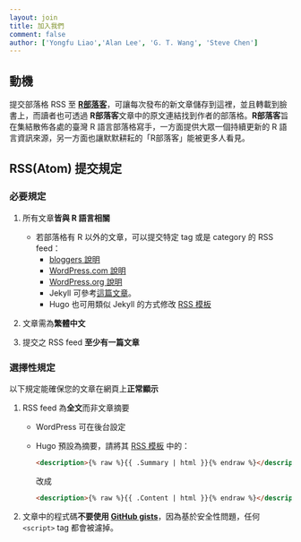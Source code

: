 ```yaml
---
layout: join
title: 加入我們
comment: false
author: ['Yongfu Liao','Alan Lee', 'G. T. Wang', 'Steve Chen']
---
```


## 動機

提交部落格 RSS 至 **[R部落客](./join.html)**，可讓每次發布的新文章儲存到這裡，並且轉載到臉書上，而讀者也可透過 **R部落客**文章中的原文連結找到作者的部落格。**R部落客**旨在集結散佈各處的臺灣 R 語言部落格寫手，一方面提供大眾一個持續更新的 R 語言資訊來源，另一方面也讓默默耕耘的「R部落客」能被更多人看見。


## RSS(Atom) 提交規定

### 必要規定

1. 所有文章**皆與 R 語言相關**

    - 若部落格有 R 以外的文章，可以提交特定 tag 或是 category 的 RSS feed：
        - [bloggers 說明](https://support.google.com/blogger/answer/97933?topic=12501)
        - [WordPress.com 說明](https://en.support.wordpress.com/feeds/#your-feeds)
        - [WordPress.org 說明](https://codex.wordpress.org/WordPress_Feeds#Categories_and_Tags)
        - Jekyll 可參考[這篇文章](https://devblog.dymel.pl/2017/02/09/category-rss-feed-in-jekyll/)。
        - Hugo 也可用類似 Jekyll 的方式修改 [RSS 模板](https://gohugo.io/templates/rss/)

1. 文章需為**繁體中文**

1. 提交之 RSS feed **至少有一篇文章**

### 選擇性規定

以下規定能確保您的文章在網頁上**正常顯示**

1. RSS feed 為**全文**而非文章摘要

    - WordPress 可在後台設定

    - Hugo 預設為摘要，請將其 [RSS 模板](https://gohugo.io/templates/rss/#the-embedded-rss-xml) 中的：
        
        ```html
        <description>{% raw %}{{ .Summary | html }}{% endraw %}</description>
        ```
        
        改成

        ```html
        <description>{% raw %}{{ .Content | html }}{% endraw %}</description>
        ```
1. 文章中的程式碼**不要使用 [GitHub gists](https://help.github.com/articles/about-gists/)**，因為基於安全性問題，任何 `<script>` tag 都會被濾掉。
